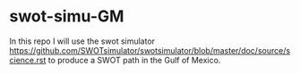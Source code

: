 # swot-simu-GM

In this repo I will use the swot simulator https://github.com/SWOTsimulator/swotsimulator/blob/master/doc/source/science.rst to produce a SWOT path in the Gulf of Mexico.

